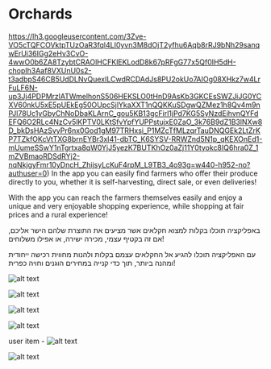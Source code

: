 # Orchards
https://lh3.googleusercontent.com/3Zve-VO5cTQFCOVktpTUzOaR3fql4LI0yvn3M8dOjT2yfhu6Aqb8rRJ9bNh29sanqwErUi36IGg2eHv3CvO-4wwO0b6ZA8TzybtCRAOlHCFKlEKLodD8k67pRFgG77x5Qf0IH5dH-chopIh3Aaf8VXUnU0s2-t3adbpS46CB5UdDLNvQuexILCwdRCDAdJs8PU2okUo7AIOg08XHkz7w4LrFuLF6N-up3Jj4PDPMrzlATWmelhonS506HEKSLO0tHnD9AsKb3GKCEsSWZJiJG0YCXV60nkU5xE5pUEkEg50OUpcSjlYkaXXT1nQQKKuSDgwQZMez1h8Qv4m9nPJl78Uc1yGbyChNoDbaKLArnC_gou5KB13gcFirl1jPd7KG5SyNzdEihvnQYFdEFQ6O2RLc4NzCv5lKPTV0LKtSfvYpfYUPPstujxE0ZaO_3k76B9dZ1B3lNXw8D_bkDsHAzSvyPr6nx0God1gM97TRHxsi_P1MZcTfMLzqrTauDNQGEk2LtZrKP7TZkfOKcVtTXG8brnEYBr3xI41-dbTC_K6SYSV-RRWZnd5N1p_qKEXOnEd1-mUumeSSwY1nTgrtxa8qW0YjJ5yezK7BUTKhOz0aZj11Y0tyokc8IQ6hra0Z_1mZVBmaoRDSdRYj2-nqNkjgyFmr10yDncH_ZhijsyLcKuF4rpM_L9TB3_4o93g=w440-h952-no?authuser=0)
In the app you can easily find farmers who offer their produce directly to you, whether it is self-harvesting, direct sale, or even deliveries!

With the app you can reach the farmers themselves easily and enjoy a unique and very enjoyable shopping experience,
while shopping at fair prices and a rural experience!


באפליקציה תוכלו בקלות למצוא חקלאים אשר מציעים את התוצרת שלהם הישר אליכם, אם זה בקטיף עצמי, מכירה ישירה, או אפילו משלוחים!

עם האפליקציה תוכלו להגיע אל החקלאים עצמם בקלות ולהנות מחווית רכישה ייחודית ומהנה ביותר, תוך כדי קנייה במחירים הוגנים וחויה כפרית!

![alt text](https://lh3.googleusercontent.com/Yc-b7iEOFhJLAA7ENgKvrpE3evnLyOhQpwLJaa70fohYTMtLFyERvY8uCwOwhkD_eyECGKm0LuLVI8qgetx7L59KJDP7rc4Z3jzMZbgQZ2vwWjcp0IYudifzz8FxkaY4Wofo1slS62ZFaFfoiTIWpm7haeR8Z-yeQH4m-qUfSnmGLrNeJQJpgdeuXWUt4VLlmsJPbmCboU_3Zc4U1xM0Ht63SBFE4qYuLrhymP73e6vbaZKAQlfswPoGVDg97HFzsTu35SCOh-u5G46oS9ayi-gi15LCn2y7r-cp627gkVdTD_haC2ixhw88Fc18kD4sf7niFgt_WpSPucZ_wfeIck8yeIQjNU3-KrAtrWGR3proAxDHeT1AbjLjW6EsHwiF3O1TQhzneBNIhelt_scW4jxbH2xl4uHfHHZcNOg3hLzdXtGfk3sRveoWhNpTU0n2jHNGRWztWMw_zAtDGSEBl0Bj2xmWi65lnDOIqdMnp4XZbvDBy0XBN5twCmifdh1YrU0ux9xbwfZTtYhpWKu91jiJYFIbbEzTxdlToZCeaokfCgjFGEZa3Kmb4RTmGWhHPUOJmd0DSXjPuMERxzzpbwNNE8weGCy2xphS7e2ZmG3av4iOTSaK_siNl1qNFA49RQrBD_zrFjZi0If2CJToMvp3HMakfozN_nJFFbP5tbDlVMMU66FDcUFJj6CzxDU=w440-h952-no?authuser=0)

![alt text](https://lh3.googleusercontent.com/6ss-V-hvJIKdMSl6DLoSnSz98z7zMVT_sjyktZ7Pa6m-dHdVjAyYfbWvJiwvXmpppNBScnMqFF5ESONPkCVS_8nL5hIcyOzBlz6ng827OUW00kqfFQN9fX6yhprNOegzmSAAHIr7Mr3LGsAv8XTM124Bm-gMgP7tyU5rpuINTbx1uugRZt7mMvaM747xVC4PTgQhnpJx6KL5Yjc4RRp4WNOFkS9gRcVmRwul-SWSJUbPtOA7zvXYjLrJrx63d4-DEBe8Gie3weKqiBSBUdZqkGzLWqdO76n3oax_-U8ckvdJTFM5R-EtGhwtwDpG--q8rMgppcvQ4VFHhtj_YrwT1qiuYutZGVrhqHZVvdyf3xZV4udJUjMaGJDtkjQZWYY00BATmyzSxVJ7U0BAJ_mjMUyU_mV4QsS2nWquqW7FsROOrsp2huwFNlQM4gT3cpTZIcqopT_DBlaq2IClyt9NXv2GCh5FdBfpf8hoEWTkz-0xrdwmt7g_qOMaWQK41M4fphpi1tFGdrBiwaMEaZ2Br7hVO8sB9ioEn59VAV02LjKesIzolUrp8iMGMEubM8NHutw2PNw-5fzy-pf-GQLdJgB8XZ5-DggW5DT_KMgx7GeQQ4-UcJzgvTRXAvD_im1MzRXOorVNS46OW69rO8Tks6nKmJ4IgAMF54fgLIo_2bHJL0zH3mSLXMqPl-7xAD8=w440-h952-no?authuser=0)

![alt text](https://lh3.googleusercontent.com/9rMPfQAAM6BiIu4oJ6fvw5kEo-BSzK3o9v83tCVvOd6aPvx3NsOlS8dBd-AgJPuuRy9FLh6M-nDEKQsR1N9pSz2WxE_dAnsSDLvANTYBHD7EY4eA_n2egkax7rXcQZjFOcKKHncHn3Qkb8byxd_tOC5MPn2qLQ7Kc3ziJafFD9F0r4_GyYZVkINKCUvLp7ouKjF32XaaAykdzJdA8lZbjfUwB2JqUEffezrKRcHg8iB6XMB92snREoukDTmIGjkewQMZUP0hZjZ0O1aGgRcL_z4IGSm2hQSZmDc1Fw2zy9sIxpGW_N6hHWuX5B3tDKJEOfKCRJIOzZEzxiavJVLeWd2NuEPSlQ0z3B7uSzrfCesRbjOl6uzsBCW6KB-sEZTjQpIbiT1FGwqfaiI7-tpToQy56SrW0mpNTNREsBKTN_d-JYDvn2lTq3i2nS8m_cPlF_5sISV_h3liQW28Sz9Gyns_nRTgK529qPgGlfzgcldgx7jgPJdMwabgfNt_2UaB6S5l1MET7NU5e5Abp5TuEd-NACLGkQHNPmTblM1ajmkz_ztTROl8RO5MFYOmWS5eTtvBggvCXfMSYxgXrjvyKL0s8N5E24JKzZoC32iA6ZyH9x2ppw-PuCx3ZtoNWmtQU2Yo7V4zbclTbidavH7AMsjfplOa-_D1lUsr5dyIbgbuq7e5nqbXh1xxbcOixFg=w440-h952-no?authuser=0)


![alt text](https://lh3.googleusercontent.com/8bNYQa9pnYumjh-oTOTUgkiRuCshqGlN39kUEWeZPivQ3vteK1-95WQGaFyOaav3WwDRov-PdWstahoQmzD4yTBeW13zVDO5yw4w2_PZR1v0wduE1Ow6PVERBOg051C2JFEJ8aPagihu_w-tyyOfzWQCD92SHQncy7N48GY8U_z9ZwsNJW33CmDz3IIAaSnLztLBDISyWRODOvq2N3pSh3SGFFIaEZ6PGHiS7ycuMQkyedap_qxA_MNLEr03zzk94WpHNdls0ShiFrA-VoBseG5WLv7-2rVMw3MGOi47MuTHHnQxAnUoLKUIWimXzTbei4BOE7HmyRfZ8UfgNOxWYZcc6V7F_vNuI89YwxGXdZsIbqShmY5W8IfiKp7nd5qCTfa7VvY8p2k6YAgyxq7lu0TYQzN63FB9537ShCQOYcpHwuIBBu8mBlQmXFTOnlMLiAW4MKSIoLNjs8_yhEBQlXLwTAWgI1Mt2L1eoerNZ3y36szBgv2o5sYBH5Pq-fcX0KBIcmX6MalfCoHpnYUKQSawC6FSctkCAfI7UbO57Q2fc5e0C54ZtThp_x3Mc2kUuoXxfr4xhbwCmBTs2xY6xZV2d_jQIllPJOW8X0bNmSgGWMXgkHTSUB9wQ32jHx6rXU6nUiP3f3h8oEOPViHCuqy1szQAPz2CPtxappSOcUVa3-j6zFp8ZRzuXT3m6Ew=w440-h952-no?authuser=0)

user item - 
![alt text](https://lh3.googleusercontent.com/lSIchj7-tft2hGLDECkjlZOGntj_ObrpXhezl1wDa0GoK6UZzgWEgc72m60Y1qD1rcLF21d4Lye7lq7pM9x4lPmcm-lRpZtKwq10KeV3wFWHkBGwrly7FJjEuUTtfexZ-v3v0dZ-2QiKKwY8EfW6LOJ5IILac0_nndFNdxj5G-kT4FHiFO_lRh4v_RPirSSUd3yMp5TsRVUVt-ZScLbZRk9w2IeXdoDzA1d-U_X8S_0x47GAgCV5Fjl6zlvwcoHTd8-sstQ-m2OKFNLRSxPZQ2VlAvjLr5xPhv7bmy5aPnr1IC7ppySuTEBLrXeINF1NkOY2nRyEVUClGPl0bZeiegk-fp2BKpXxWTLLEVvusZnwBOSFE1iSmDErIeFc3HbppBA1gZA9v_y9lNeCx1OWUBIr-s21O_drkfY1uCWcBgGvQ2rMHckxpXBRtbz2xFtvZnTcbA_91sAJ2bFn_6xCJTXTGV1S0oj41zI4s6eOBhY9iGynMffH5eWVk-DMfXM944Ra0rYk1ycl0rqj6_EAJQiMAj_-j1O2DCJA6eYxO973b3ICpj0BqG10JdaNuOlQLg96NAEfhbBqHxTVGTPK-FwC4xWGozGKr_Tu0OmKQWFB3b_Yt5nzTjsQ7mkjet5cT3n5SUnVvdZ9TVayNBQBhUi1kcY66-ERZM9CpvKBCKkVS2P-JVK3JHoLyTTzY-A=w440-h952-no?authuser=0)


![alt text](https://lh3.googleusercontent.com/SjyVmFkOiAGMwteJGmPFS4ikXiuW2F3wyE8a1UgzX04nl3vG42Hi5Vc8Ecyshz_9-FsY66I6nPbk8WfcNP0iy1rMjMnHc1JiAYOywiyOCUTsrOVo1hypt_ExNszoihxfQWmX9J3sxHRrx1A6m2sOccCLlx_jdHVRQ34J5bwgwBK-JLmu4DN4hkYnIKCPeoznDydFvjhv35Bmhm5jESRnrZcYYmtuoUOyUck2Ydis2KeR8ibZjbKbjHSpF_D54bOSQTetc54Y_qYsDk-cqXc6gzNtM1CIMlaIYfV292FA7kwAOZt4LHoUVSDB04IzNJ83sSC7pmH5n3K-2_XmKDOejw1Akjc8Z6iL8XqLXgr97RbnoaIbMVOGnTxihO6JoBC41DVHr3j2Vx3t4FpGlaPwleU8fg_vHODBSyBe_TDT5W6jzG8Wj1zFezw3RpidFfy2nQhEoHLxNJFAPYAdtX5xpR_hFXpswvYIGUCaLAjpyOTJHMHp1P72_s6JxHaGKecZnhDt4vKAvsKUESorgyyw5sN1JMbaEeJ9iCrspQtFxNHprpEEh3USPggGq10NHoakTRHfBhL9bw9jt6zNgy-H0iMjrckF6fEfpfLfmR2-2r9eQEhv47AdUl0Tfpf2lPtHzXN6DyCD1_wm5lyhDxERtev9LOd4Ac1a1M-wELcjyhU7g53xMtxzbYKgjKsnDEs=w440-h952-no?authuser=0)


